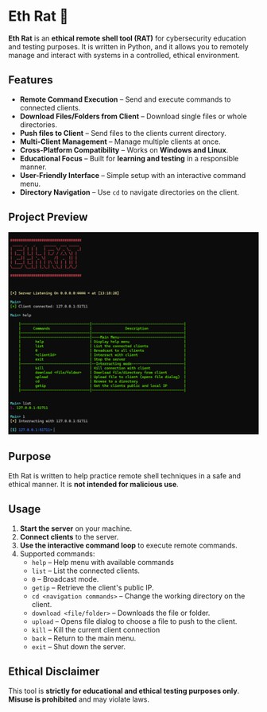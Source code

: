 # Eth Rat 🐀

**Eth Rat** is an **ethical remote shell tool (RAT)** for cybersecurity education and testing purposes. It is written in Python, and it allows you to remotely manage and interact with systems in a controlled, ethical environment.

## Features
- **Remote Command Execution** – Send and execute commands to connected clients.
- **Download Files/Folders from Client** – Download single files or whole directories. 
- **Push files to Client** – Send files to the clients current directory.
- **Multi-Client Management** – Manage multiple clients at once.  
- **Cross-Platform Compatibility** – Works on **Windows and Linux**.  
- **Educational Focus** – Built for **learning and testing** in a responsible manner.  
- **User-Friendly Interface** – Simple setup with an interactive command menu.  
- **Directory Navigation** – Use `cd` to navigate directories on the client.   

## Project Preview
![Tool Screenshot](https://raw.githubusercontent.com/KostasBzn/EthRAT/refs/heads/main/png/Screenshot1.png)



## Purpose
Eth Rat is written to help practice remote shell techniques in a safe and ethical manner. It is **not intended for malicious use**.

## Usage
1. **Start the server** on your machine.  
2. **Connect clients** to the server.  
3. **Use the interactive command loop** to execute remote commands.  
4. Supported commands:
   - `help` – Help menu with available commands 
   - `list` – List the connected clients.
   - `0` – Broadcast mode.
   - `getip` – Retrieve the client's public IP.  
   - `cd <navigation commands>` – Change the working directory on the client.  
   - `download <file/folder>` – Downloads the file or folder.
   - `upload` – Opens file dialog to choose a file to push to the client.
   - `kill` – Kill the current client connection
   - `back` – Return to the main menu.  
   - `exit` – Shut down the server.  

## Ethical Disclaimer
This tool is **strictly for educational and ethical testing purposes only**. **Misuse is prohibited** and may violate laws.